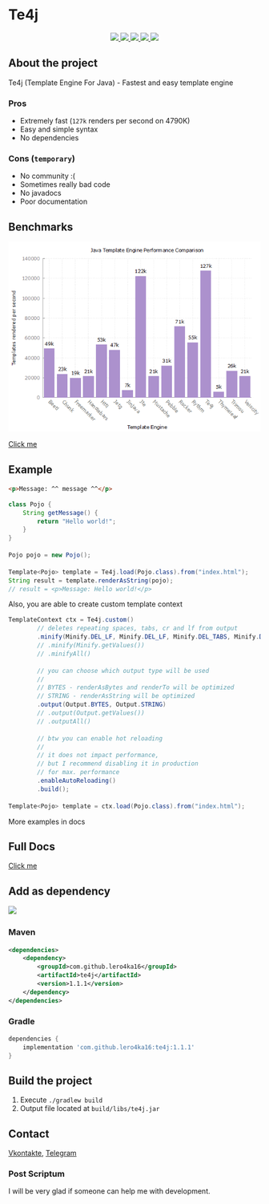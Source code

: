 <!-- @formatter:off  -->

# Te4j

<div align="center">
  <a href="https://github.com/lero4ka16/te4j/blob/master/LICENSE">
    <img src="https://img.shields.io/github/license/lero4ka16/te4j">
  </a>

  <a href="https://discord.gg/ANEHruraCc">
    <img src="https://img.shields.io/discord/819859288049844224?logo=discord">
  </a>

  <a href="https://github.com/lero4ka16/te4j/issues">
    <img src="https://img.shields.io/github/issues/lero4ka16/te4j">
  </a>

  <a href="https://github.com/lero4ka16/te4j/pulls">
    <img src="https://img.shields.io/github/issues-pr/lero4ka16/te4j">
  </a>

  <a href="https://search.maven.org/artifact/com.github.lero4ka16/te4j">
    <img src="https://img.shields.io/maven-central/v/com.github.lero4ka16/te4j">
  </a>

  <!-- <a href="https://s01.oss.sonatype.org/content/repositories/snapshots/com/github/lero4ka16/te4j">
    <img src="https://img.shields.io/nexus/s/com.github.lero4ka16/te4j?server=https%3A%2F%2Fs01.oss.sonatype.org">
  </a> -->
</div>

## About the project

Te4j (Template Engine For Java) - Fastest and easy template engine

### Pros
- Extremely fast (`127k` renders per second on 4790K)
- Easy and simple syntax
- No dependencies

### Cons (`temporary`)

- No community :(
- Sometimes really bad code
- No javadocs
- Poor documentation

## Benchmarks

![](https://github.com/lero4ka16/template-benchmark/raw/master/results.png)

[Click me](https://github.com/lero4ka16/template-benchmark)

## Example

```html
<p>Message: ^^ message ^^</p>
```

```java
class Pojo {
    String getMessage() {
        return "Hello world!";
    }
}

Pojo pojo = new Pojo();

Template<Pojo> template = Te4j.load(Pojo.class).from("index.html");
String result = template.renderAsString(pojo);
// result = <p>Message: Hello world!</p>
```

Also, you are able to create custom template context

```java
TemplateContext ctx = Te4j.custom()
        // deletes repeating spaces, tabs, cr and lf from output
        .minify(Minify.DEL_LF, Minify.DEL_LF, Minify.DEL_TABS, Minify.DEL_REPEATING_SPACES)
        // .minify(Minify.getValues())
        // .minifyAll()

        // you can choose which output type will be used
        //
        // BYTES - renderAsBytes and renderTo will be optimized
        // STRING - renderAsString will be optimized
        .output(Output.BYTES, Output.STRING)
        // .output(Output.getValues())
        // .outputAll()

        // btw you can enable hot reloading
        //
        // it does not impact performance,
        // but I recommend disabling it in production
        // for max. performance
        .enableAutoReloading()
        .build();

Template<Pojo> template = ctx.load(Pojo.class).from("index.html");
```

More examples in docs
## Full Docs
[Click me](https://github.com/lero4ka16/te4j/wiki)

## Add as dependency
<div>
  <a href="https://search.maven.org/artifact/com.github.lero4ka16/te4j">
    <img src="https://img.shields.io/maven-central/v/com.github.lero4ka16/te4j">
  </a>

  <!-- <a href="https://s01.oss.sonatype.org/content/repositories/snapshots/com/github/lero4ka16/te4j">
    <img src="https://img.shields.io/nexus/s/com.github.lero4ka16/te4j?server=https%3A%2F%2Fs01.oss.sonatype.org">
  </a> -->
</div>

### Maven
```xml
<dependencies>
    <dependency>
        <groupId>com.github.lero4ka16</groupId>
        <artifactId>te4j</artifactId>
        <version>1.1.1</version>
    </dependency>
</dependencies>
```

### Gradle
```groovy
dependencies {
    implementation 'com.github.lero4ka16:te4j:1.1.1'
}
```

## Build the project

1. Execute `./gradlew build`
2. Output file located at `build/libs/te4j.jar`

## Contact

[Vkontakte](https://vk.com/id623151994),
[Telegram](https://t.me/lero4ka85)

### Post Scriptum

I will be very glad if someone can help me with development.

<!-- @formatter:on  -->